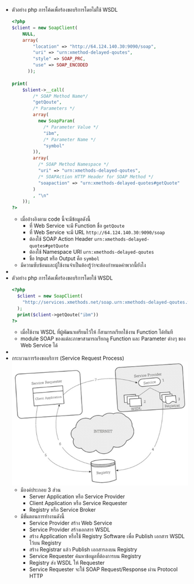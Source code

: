- ตัวอย่าง php การโค้ดเพื่อร้องขอบริการโดยไม่ใช้ WSDL
  ```php
  <?php
  $client = new SoapClient(
      NULL,
      array(
          "location" => "http://64.124.140.30:9090/soap",
          "uri" => "urn:xmethod-delayed-qoutes",
          "style" => SOAP_PRC,
          "use" => SOAP_ENCODED
        ));
  
  print(
      $slient->__call(
          /* SOAP Method Name*/
          "getQoute",
          /* Parameters */
          array(
            new SoapParam(
              /* Parameter Value */
              "ibm",
              /* Parameter Name */
              "symbol"
          )),
          array(
            /* SOAP Method Namespace */
            "uri" => "urn:xmethods-delayed-qoutes",
            /* SOAPAction HTTP Header for SOAP Method */
            "soapaction" => "urn:xmethods-delayed-quotes#getQuote"
          )
          , "\n"
      ));
  ?>
  ```
	- เมื่ออ้างอิงตาม code นี้จะมีข้อมูลดังนี้
		- ที่ Web Service จะมี Function ชื่อ `getQoute`
		- ที่ Web Service จะมี URL `http://64.124.140.30:9090/soap`
		- ต้องใช้ SOAP Action Header `urn:xmethods-delayed-quotes#getQuote`
		- ต้องใช้ Namespace URI `urn:xmethods-delayed-qoutes`
		- ชื่อ Input หรือ Output คือ `symbol`
	- มีความซับซ้อนและผู้ใช้งานจำเป็นต้องรู้ว่าจะต้องกำหนดค่าพวกนี้ยังไง
-
- ตัวอย่าง php การโค้ดเพื่อร้องขอบริการโดยใช้ WSDL
  ```php
  <?php
    $client = new SoapClient(
      "http://services.xmethods.net/soap.urn:xmethods-delayed-qoutes.wsdl"
    );
    print($client->getQoute("ibm"))
  ?>
  ```
	- เมื่อใช้งาน WSDL ที่ผู้พัฒนาเตรียมไว้ให้ ก็สามารถเรียกใช้งาน Function ได้ทันที
	- module SOAP ของแต่ละภาษาสามารถเรียกดู Function และ Parameter ต่างๆ ของ Web Service ได้
-
- กระบวนการร้องขอบริการ (Service Request Process)
  ![service-req-process.png](../assets/service-req-process_1703871017203_0.png)
	- มีองค์ประกอบ 3 ส่วน
		- Server Application หรือ Service Provider
		- Client Application หรือ Service Requester
		- Registry หรือ Service Broker
	- มีขั้นตอนการทำงานดังนี้
		- Service Provider สร้าง Web Service
		- Service Provider สร้างเอกสาร WSDL
		- สร้าง Application หรือใช้ Registry Software เพื่อ Publish เอกสาร WSDL ไว้บน Registry
		- สร้าง Registrar แล้ว Publish เอกสารลงบน Registry
		- Service Requester ค้นหาข้อมูลที่ต้องการบน Registry
		- Registry ส่ง WSDL ให้ Requester
		- Service Requester จะใช้ SOAP Request/Response ผ่าน Protocol HTTP